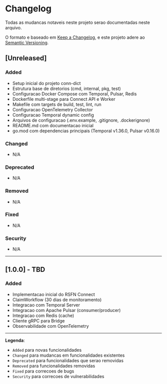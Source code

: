 # Changelog

Todas as mudancas notaveis neste projeto serao documentadas neste arquivo.

O formato e baseado em [Keep a Changelog](https://keepachangelog.com/pt-BR/1.0.0/),
e este projeto adere ao [Semantic Versioning](https://semver.org/lang/pt-BR/).

## [Unreleased]

### Added
- Setup inicial do projeto conn-dict
- Estrutura base de diretorios (cmd, internal, pkg, test)
- Configuracao Docker Compose com Temporal, Pulsar, Redis
- Dockerfile multi-stage para Connect API e Worker
- Makefile com targets de build, test, lint, run
- Configuracao OpenTelemetry Collector
- Configuracao Temporal dynamic config
- Arquivos de configuracao (.env.example, .gitignore, .dockerignore)
- README.md com documentacao inicial
- go.mod com dependencias principais (Temporal v1.36.0, Pulsar v0.16.0)

### Changed
- N/A

### Deprecated
- N/A

### Removed
- N/A

### Fixed
- N/A

### Security
- N/A

---

## [1.0.0] - TBD

### Added
- Implementacao inicial do RSFN Connect
- ClaimWorkflow (30 dias de monitoramento)
- Integracao com Temporal Server
- Integracao com Apache Pulsar (consumer/producer)
- Integracao com Redis (cache)
- Cliente gRPC para Bridge
- Observabilidade com OpenTelemetry

---

**Legenda**:
- `Added` para novas funcionalidades
- `Changed` para mudancas em funcionalidades existentes
- `Deprecated` para funcionalidades que serao removidas
- `Removed` para funcionalidades removidas
- `Fixed` para correcoes de bugs
- `Security` para correcoes de vulnerabilidades
